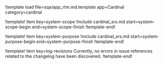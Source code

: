 !template load file=sqa/app_rtm.md.template app=Cardinal category=cardinal

!template! item key=system-scope
!include cardinal_srs.md start=system-scope-begin end=system-scope-finish
!template-end!

!template! item key=system-purpose
!include cardinal_srs.md start=system-purpose-begin end=system-purpose-finish
!template-end!

!template! item key=log-revisions
Currently, no errors in issue references related to the changelog have been discovered.
!template-end!
